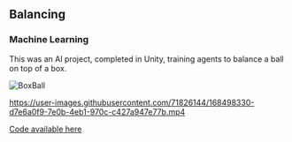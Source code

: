 ## Balancing
### Machine Learning

This was an AI project, completed in Unity, training agents to balance a ball on top of a box.

![BoxBall](https://user-images.githubusercontent.com/71826144/168496636-66f41ea4-d4f4-4ff0-8b79-2a58ff268fd6.JPG)


https://user-images.githubusercontent.com/71826144/168498330-d7e6a0f9-7e0b-4eb1-970c-c427a947e77b.mp4


[Code available here]()

